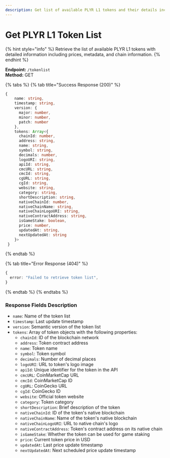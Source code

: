 ```yaml
---
description: Get list of available PLYR L1 tokens and their details including prices and metadata
---
```


# Get PLYR L1 Token List

{% hint style="info" %} Retrieve the list of available PLYR L1 tokens with detailed information including prices, metadata, and chain information. {% endhint %}

**Endpoint:** `/tokenlist`  
**Method:** GET

{% tabs %} {% tab title="Success Response (200)" %}

```typescript
{
    name: string,
    timestamp: string,
    version: {
      major: number,
      minor: number,
      patch: number
    },
    tokens: Array<{
      chainId: number,
      address: string,
      name: string,
      symbol: string,
      decimals: number,
      logoURI: string,
      apiId: string,
      cmcURL: string,
      cmcId: string,
      cgURL: string,
      cgId: string,
      website: string,
      category: string,
      shortDescription: string,
      nativeChainId: number,
      nativeChainName: string,
      nativeChainLogoURI: string,
      nativeContractAddress: string,
      isGameStake: boolean,
      price: number,
      updatedAt: string,
      nextUpdatedAt: string
    }>
 }
```

{% endtab %}

{% tab title="Error Response (404)" %}

```typescript
{
  error: "Failed to retrieve token list",
}
```

{% endtab %} {% endtabs %}

### Response Fields Description

-   `name`: Name of the token list
-   `timestamp`: Last update timestamp
-   `version`: Semantic version of the token list
-   `tokens`: Array of token objects with the following properties:
    -   `chainId`: ID of the blockchain network
    -   `address`: Token contract address
    -   `name`: Token name
    -   `symbol`: Token symbol
    -   `decimals`: Number of decimal places
    -   `logoURI`: URL to token's logo image
    -   `apiId`: Unique identifier for the token in the API
    -   `cmcURL`: CoinMarketCap URL
    -   `cmcId`: CoinMarketCap ID
    -   `cgURL`: CoinGecko URL
    -   `cgId`: CoinGecko ID
    -   `website`: Official token website
    -   `category`: Token category
    -   `shortDescription`: Brief description of the token
    -   `nativeChainId`: ID of the token's native blockchain
    -   `nativeChainName`: Name of the token's native blockchain
    -   `nativeChainLogoURI`: URL to native chain's logo
    -   `nativeContractAddress`: Token's contract address on its native chain
    -   `isGameStake`: Whether the token can be used for game staking
    -   `price`: Current token price in USD
    -   `updatedAt`: Last price update timestamp
    -   `nextUpdatedAt`: Next scheduled price update timestamp
